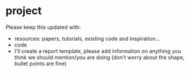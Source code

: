 # project

Please keep this updated with: 
- resources: papers, tutorials, existing code and inspiration...
- code
- I'll create a report template, please add information on anything you think we should mention/you are doing (don't worry about the shape, bullet points are fine)
